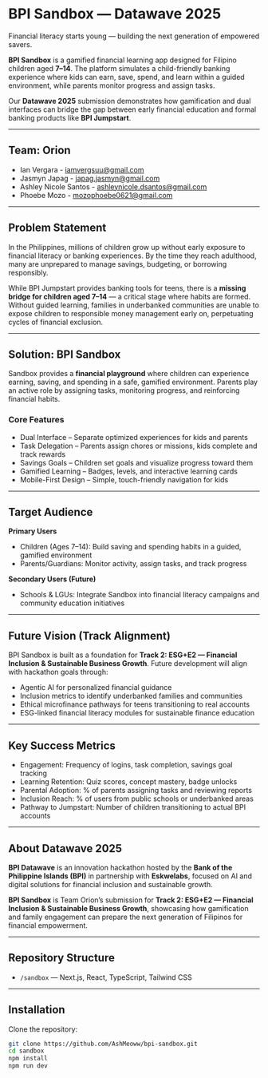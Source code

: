 # BPI Sandbox — Datawave 2025
Financial literacy starts young — building the next generation of empowered savers.

**BPI Sandbox** is a gamified financial learning app designed for Filipino children aged **7–14**. The platform simulates a child-friendly banking experience where kids can earn, save, spend, and learn within a guided environment, while parents monitor progress and assign tasks.  

Our **Datawave 2025** submission demonstrates how gamification and dual interfaces can bridge the gap between early financial education and formal banking products like **BPI Jumpstart**.

---

## Team: Orion
- Ian Vergara - iamvergsuu@gmail.com  
- Jasmyn Japag - japag.jasmyn@gmail.com  
- Ashley Nicole Santos - ashleynicole.dsantos@gmail.com  
- Phoebe Mozo - mozophoebe0621@gmail.com  

---

## Problem Statement
In the Philippines, millions of children grow up without early exposure to financial literacy or banking experiences. By the time they reach adulthood, many are unprepared to manage savings, budgeting, or borrowing responsibly.  

While BPI Jumpstart provides banking tools for teens, there is a **missing bridge for children aged 7–14** — a critical stage where habits are formed. Without guided learning, families in underbanked communities are unable to expose children to responsible money management early on, perpetuating cycles of financial exclusion.

---

## Solution: BPI Sandbox
Sandbox provides a **financial playground** where children can experience earning, saving, and spending in a safe, gamified environment. Parents play an active role by assigning tasks, monitoring progress, and reinforcing financial habits.  

### Core Features
- Dual Interface – Separate optimized experiences for kids and parents  
- Task Delegation – Parents assign chores or missions, kids complete and track rewards  
- Savings Goals – Children set goals and visualize progress toward them  
- Gamified Learning – Badges, levels, and interactive learning cards  
- Mobile-First Design – Simple, touch-friendly navigation for kids  

---

## Target Audience
**Primary Users**  
- Children (Ages 7–14): Build saving and spending habits in a guided, gamified environment  
- Parents/Guardians: Monitor activity, assign tasks, and track progress  

**Secondary Users (Future)**  
- Schools & LGUs: Integrate Sandbox into financial literacy campaigns and community education initiatives  

---

## Future Vision (Track Alignment)
BPI Sandbox is built as a foundation for **Track 2: ESG+E2 — Financial Inclusion & Sustainable Business Growth**. Future development will align with hackathon goals through:  

- Agentic AI for personalized financial guidance  
- Inclusion metrics to identify underbanked families and communities  
- Ethical microfinance pathways for teens transitioning to real accounts  
- ESG-linked financial literacy modules for sustainable finance education  

---

## Key Success Metrics
- Engagement: Frequency of logins, task completion, savings goal tracking  
- Learning Retention: Quiz scores, concept mastery, badge unlocks  
- Parental Adoption: % of parents assigning tasks and reviewing reports  
- Inclusion Reach: % of users from public schools or underbanked areas  
- Pathway to Jumpstart: Number of children transitioning to actual BPI accounts  

---

## About Datawave 2025
**BPI Datawave** is an innovation hackathon hosted by the **Bank of the Philippine Islands (BPI)** in partnership with **Eskwelabs**, focused on AI and digital solutions for financial inclusion and sustainable growth.  

**BPI Sandbox** is Team Orion’s submission for **Track 2: ESG+E2 — Financial Inclusion & Sustainable Business Growth**, showcasing how gamification and family engagement can prepare the next generation of Filipinos for financial empowerment.  

---

## Repository Structure
- `/sandbox` — Next.js, React, TypeScript, Tailwind CSS  
    

---

## Installation
Clone the repository:  
```bash
git clone https://github.com/AshMeoww/bpi-sandbox.git
cd sandbox
npm install
npm run dev

